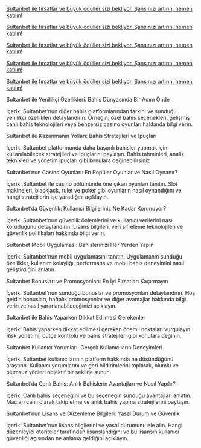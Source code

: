 <a href="https://tinyurl.com/2sktkcm6" title="Sultanbet ile Yeni Teklifler ve Kampanyalar" target="_blank">Sultanbet ile fırsatlar ve büyük ödüller sizi bekliyor. Şansınızı artırın, hemen katılın!</a>




<a href="https://tinyurl.com/2sktkcm6" title="Sultanbet ile Yeni Teklifler ve Kampanyalar" target="_blank">Sultanbet ile fırsatlar ve büyük ödüller sizi bekliyor. Şansınızı artırın, hemen katılın!</a>




<a href="https://tinyurl.com/2sktkcm6" title="Sultanbet ile Yeni Teklifler ve Kampanyalar" target="_blank">Sultanbet ile fırsatlar ve büyük ödüller sizi bekliyor. Şansınızı artırın, hemen katılın!</a>




<a href="https://tinyurl.com/2sktkcm6" title="Sultanbet ile Yeni Teklifler ve Kampanyalar" target="_blank">Sultanbet ile fırsatlar ve büyük ödüller sizi bekliyor. Şansınızı artırın, hemen katılın!</a>



<a href="https://tinyurl.com/2sktkcm6" title="Sultanbet ile Yeni Teklifler ve Kampanyalar" target="_blank">Sultanbet ile fırsatlar ve büyük ödüller sizi bekliyor. Şansınızı artırın, hemen katılın!</a>





 Sultanbet ile Yenilikçi Özellikleri: Bahis Dünyasında Bir Adım Önde

İçerik: Sultanbet’nun diğer bahis platformlarından farkını ve sunduğu yenilikçi özellikleri detaylandırın. Örneğin, özel bahis seçenekleri, gelişmiş canlı bahis teknolojileri veya benzersiz casino oyunları hakkında bilgi verin.

Sultanbet ile Kazanmanın Yolları: Bahis Stratejileri ve İpuçları

İçerik: Sultanbet platformunda daha başarılı bahisler yapmak için kullanılabilecek stratejileri ve ipuçlarını paylaşın. Bahis tahminleri, analiz teknikleri ve yönetim ipuçları gibi konulara değinebilirsiniz

Sultanbet’nun Casino Oyunları: En Popüler Oyunlar ve Nasıl Oynanır?

İçerik: Sultanbet ile casino bölümünde öne çıkan oyunları tanıtın. Slot makineleri, blackjack, rulet ve poker gibi oyunların nasıl oynandığını ve hangi stratejilerin işe yaradığını açıklayın.

 Sultanbet’da Güvenlik: Kullanıcı Bilgileriniz Ne Kadar Korunuyor?

İçerik: Sultanbet’nun güvenlik önlemlerini ve kullanıcı verilerini nasıl koruduğunu detaylandırın. Lisans bilgileri, veri şifreleme teknolojileri ve güvenlik politikaları hakkında bilgi verin.

 Sultanbet Mobil Uygulaması: Bahislerinizi Her Yerden Yapın

İçerik: Sultanbet’nun mobil uygulamasını tanıtın. Uygulamanın sunduğu özellikler, kullanım kolaylığı, performans ve mobil bahis deneyimini nasıl geliştirdiğini anlatın.

 Sultanbet Bonusları ve Promosyonları: En İyi Fırsatları Kaçırmayın

İçerik: Sultanbet’nun sunduğu bonuslar ve promosyonları detaylandırın. Hoş geldin bonusları, haftalık promosyonlar ve diğer avantajlar hakkında bilgi verin ve nasıl yararlanabileceğinizi açıklayın.

 Sultanbet ile Bahis Yaparken Dikkat Edilmesi Gerekenler

İçerik: Bahis yaparken dikkat edilmesi gereken önemli noktaları vurgulayın. Risk yönetimi, bütçe kontrolü ve bahis stratejileri gibi konulara değinin.

 Sultanbet Kullanıcı Yorumları: Gerçek Kullanıcıların Deneyimleri

İçerik: Sultanbet kullanıcılarının platform hakkında ne düşündüğünü araştırın. Kullanıcı yorumlarını ve geri bildirimlerini toplarak, olumlu ve olumsuz yönleri objektif bir şekilde sunun.

 Sultanbet’da Canlı Bahis: Anlık Bahislerin Avantajları ve Nasıl Yapılır?

İçerik: Canlı bahis seçeneğini ve bu seçeneğin sunduğu avantajları anlatın. Maçları canlı olarak takip etme ve anlık bahis yapma stratejilerini paylaşın.

 Sultanbet’nun Lisans ve Düzenleme Bilgileri: Yasal Durum ve Güvenlik

İçerik: Sultanbet’nun lisans bilgilerini ve yasal durumunu ele alın. Hangi düzenleyici otoriteler tarafından lisanslandığını ve bu lisansın kullanıcı güvenliği açısından ne anlama geldiğini açıklayın.
